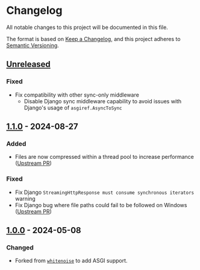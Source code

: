# Changelog

All notable changes to this project will be documented in this file.

<!--attr-start-->

The format is based on [Keep a Changelog](https://keepachangelog.com/en/1.0.0/), and this project adheres to [Semantic Versioning](https://semver.org/spec/v2.0.0.html).

<!--attr-end-->

<!--
Using the following categories, list your changes in this order:

### Added
-   for new features.

### Changed
-   for changes in existing functionality.

### Deprecated
-   for soon-to-be removed features.

### Removed
-   for removed features.

### Fixed
-   for bug fixes.

### Security
-   for vulnerability fixes.
 -->

<!--changelog-start-->

## [Unreleased](https://github.com/Archmonger/ServeStatic/compare/1.1.0...HEAD)

### Fixed

-   Fix compatibility with other sync-only middleware
    -   Disable Django sync middleware capability to avoid issues with Django's usage of `asgiref.AsyncToSync`

## [1.1.0](https://github.com/Archmonger/ServeStatic/compare/1.0.0...1.1.0) - 2024-08-27

### Added

-   Files are now compressed within a thread pool to increase performance ([Upstream PR](https://github.com/evansd/whitenoise/pull/484))

### Fixed

-   Fix Django `StreamingHttpResponse must consume synchronous iterators` warning
-   Fix Django bug where file paths could fail to be followed on Windows ([Upstream PR](https://github.com/evansd/whitenoise/pull/474))

## [1.0.0](https://github.com/Archmonger/ServeStatic/releases/tag/1.0.0) - 2024-05-08

### Changed

-   Forked from [`whitenoise`](https://github.com/evansd/whitenoise) to add ASGI support.
